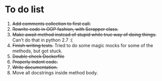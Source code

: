 To do list
==========

1. ~~Add comments collection to first call.~~
2. ~~Rewrite code in OOP fashion, with Scrapper class.~~
3. ~~Make await method instead of stupid while true way of doing things.~~  Can't do that in python 2.7 :(
4. ~~Finish writing tests.~~ Tried to do some magic mocks for some of the methods, but got stuck.
5. ~~Double check Dockerfile~~
6. ~~Properly indent code.~~
7. ~~Write documentation.~~
8. Move all docstrings inside method body.
